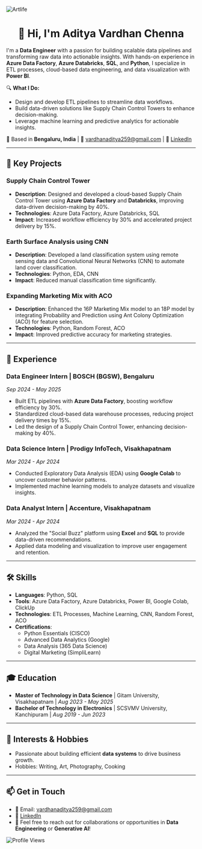 ![Artlife](https://github.com/user-attachments/assets/650f039e-8c8c-4ed0-8a4a-835906c44667)



<h1 align="center">  👋 Hi, I'm Aditya Vardhan Chenna</h1>

I'm a **Data Engineer** with a passion for building scalable data pipelines and transforming raw data into actionable insights. With hands-on experience in **Azure Data Factory**, **Azure Databricks**, **SQL**, and **Python**, I specialize in ETL processes, cloud-based data engineering, and data visualization with **Power BI**.

🔍 **What I Do:**
- Design and develop ETL pipelines to streamline data workflows.
- Build data-driven solutions like Supply Chain Control Towers to enhance decision-making.
- Leverage machine learning and predictive analytics for actionable insights.

📍 Based in **Bengaluru, India** | 📧 [vardhanaditya259@gmail.com](mailto:vardhanaditya259@gmail.com) | 🔗 [LinkedIn](https://www.linkedin.com/in/aditya-vardhan-chenna-3a53071b4/)

---

## 🚀 Key Projects

### Supply Chain Control Tower
- **Description**: Designed and developed a cloud-based Supply Chain Control Tower using **Azure Data Factory** and **Databricks**, improving data-driven decision-making by 40%.
- **Technologies**: Azure Data Factory, Azure Databricks, SQL
- **Impact**: Increased workflow efficiency by 30% and accelerated project delivery by 15%.


### Earth Surface Analysis using CNN
- **Description**: Developed a land classification system using remote sensing data and Convolutional Neural Networks (CNN) to automate land cover classification.
- **Technologies**: Python, EDA, CNN
- **Impact**: Reduced manual classification time significantly.


### Expanding Marketing Mix with ACO
- **Description**: Enhanced the 16P Marketing Mix model to an 18P model by integrating Probability and Prediction using Ant Colony Optimization (ACO) for feature selection.
- **Technologies**: Python, Random Forest, ACO
- **Impact**: Improved predictive accuracy for marketing strategies.


---

## 💼 Experience

### Data Engineer Intern | BOSCH (BGSW), Bengaluru
*Sep 2024 - May 2025*
- Built ETL pipelines with **Azure Data Factory**, boosting workflow efficiency by 30%.
- Standardized cloud-based data warehouse processes, reducing project delivery times by 15%.
- Led the design of a Supply Chain Control Tower, enhancing decision-making by 40%.

### Data Science Intern | Prodigy InfoTech, Visakhapatnam
*Mar 2024 - Apr 2024*
- Conducted Exploratory Data Analysis (EDA) using **Google Colab** to uncover customer behavior patterns.
- Implemented machine learning models to analyze datasets and visualize insights.

### Data Analyst Intern | Accenture, Visakhapatnam
*Mar 2024 - Apr 2024*
- Analyzed the "Social Buzz" platform using **Excel** and **SQL** to provide data-driven recommendations.
- Applied data modeling and visualization to improve user engagement and retention.

---

## 🛠️ Skills
- **Languages**: Python, SQL
- **Tools**: Azure Data Factory, Azure Databricks, Power BI, Google Colab, ClickUp
- **Technologies**: ETL Processes, Machine Learning, CNN, Random Forest, ACO
- **Certifications**:
  - Python Essentials (CISCO)
  - Advanced Data Analytics (Google)
  - Data Analysis (365 Data Science)
  - Digital Marketing (SimpliLearn)

---

## 🎓 Education
- **Master of Technology in Data Science** | Gitam University, Visakhapatnam | *Aug 2023 - May 2025*
- **Bachelor of Technology in Electronics** | SCSVMV University, Kanchipuram | *Aug 2019 - Jun 2023*

---

## 🌟 Interests & Hobbies
- Passionate about building efficient **data systems** to drive business growth.
- Hobbies: Writing, Art, Photography, Cooking

---

## 📫 Get in Touch
- 📧 Email: [vardhanaditya259@gmail.com](mailto:vardhanaditya259@gmail.com)
- 🔗 [LinkedIn](https://www.linkedin.com/in/aditya-vardhan-chenna-3a53071b4/)
- 💬 Feel free to reach out for collaborations or opportunities in **Data Engineering** or **Generative AI**!

![Profile Views](https://komarev.com/ghpvc/?username=Vardhan-3&color=blue)
